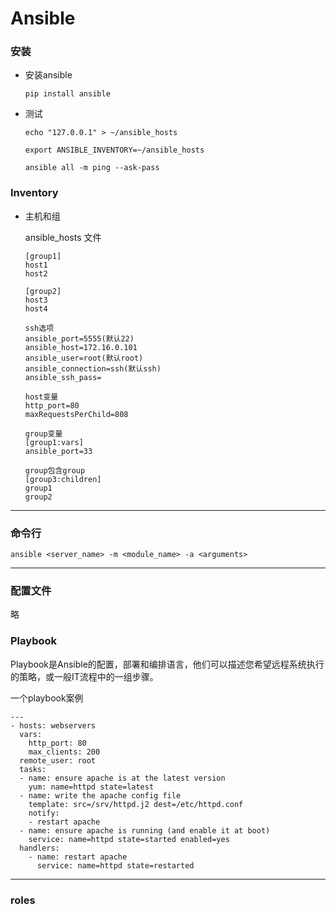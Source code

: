# Ansible

### 安装

* 安装ansible

      pip install ansible

* 测试
    
      echo "127.0.0.1" > ~/ansible_hosts

      export ANSIBLE_INVENTORY=~/ansible_hosts

      ansible all -m ping --ask-pass

### Inventory

* 主机和组

    ansible_hosts 文件

      [group1]
      host1 
      host2

      [group2]
      host3
      host4

      ssh选项
      ansible_port=5555(默认22)
      ansible_host=172.16.0.101 
      ansible_user=root(默认root)
      ansible_connection=ssh(默认ssh)
      ansible_ssh_pass=

      host变量
      http_port=80 
      maxRequestsPerChild=808

      group变量
      [group1:vars]
      ansible_port=33

      group包含group
      [group3:children]
      group1
      group2

***

### 命令行

    ansible <server_name> -m <module_name> -a <arguments>

***

### 配置文件

略

### Playbook

Playbook是Ansible的配置，部署和编排语言，他们可以描述您希望远程系统执行的策略，或一般IT流程中的一组步骤。


一个playbook案例

    ---
    - hosts: webservers
      vars:
        http_port: 80
        max_clients: 200
      remote_user: root
      tasks:
      - name: ensure apache is at the latest version
        yum: name=httpd state=latest
      - name: write the apache config file
        template: src=/srv/httpd.j2 dest=/etc/httpd.conf
        notify:
        - restart apache
      - name: ensure apache is running (and enable it at boot)
        service: name=httpd state=started enabled=yes
      handlers:
        - name: restart apache
          service: name=httpd state=restarted


***

### roles
